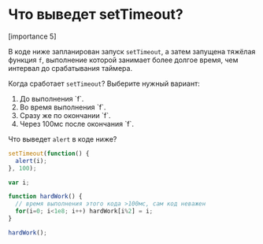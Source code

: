 # Что выведет setTimeout?

[importance 5]

В коде ниже запланирован запуск `setTimeout`, а затем запущена тяжёлая функция `f`, выполнение которой занимает более долгое время, чем интервал до срабатывания таймера. 

Когда сработает `setTimeout`? Выберите нужный вариант:
<ol>
<li>До выполнения `f`.</li>
<li>Во время выполнения `f`.</li>
<li>Сразу же по окончании `f`.</li>
<li>Через 100мс после окончания `f`.</li>
</ol>

Что выведет `alert` в коде ниже?

```js
setTimeout(function() { 
  alert(i);
}, 100);

var i;

function hardWork() { 
  // время выполнения этого кода >100мс, сам код неважен
  for(i=0; i<1e8; i++) hardWork[i%2] = i;
}

hardWork();
```

